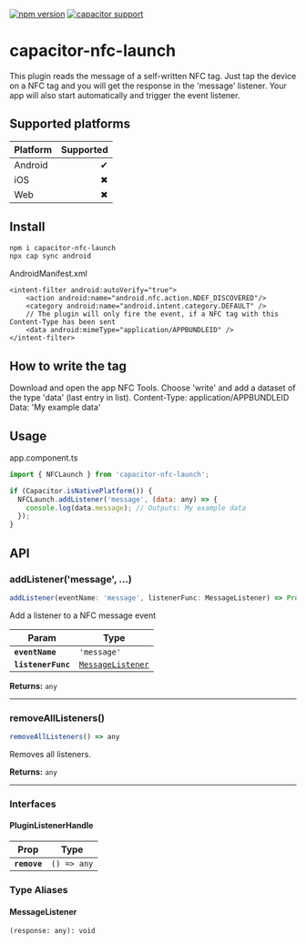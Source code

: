 [![npm version](https://badge.fury.io/js/capacitor-nfc-launch.svg)](https://badge.fury.io/js/capacitor-nfc-launch)
[![capacitor support](https://img.shields.io/badge/capacitor%20support-v7-brightgreen?logo=capacitor)](https://capacitorjs.com/)

# capacitor-nfc-launch

This plugin reads the message of a self-written NFC tag. Just tap the device on a NFC tag and you will get the response in the 'message' listener. Your app will also start automatically and trigger the event listener.

## Supported platforms

| Platform | Supported |
| -------- | --------: |
| Android  |         ✔ |
| iOS      |         ✖ |
| Web      |         ✖ |

## Install

```bash
npm i capacitor-nfc-launch
npx cap sync android
```

AndroidManifest.xml

```
<intent-filter android:autoVerify="true">
    <action android:name="android.nfc.action.NDEF_DISCOVERED"/>
    <category android:name="android.intent.category.DEFAULT" />
    // The plugin will only fire the event, if a NFC tag with this Content-Type has been sent
    <data android:mimeType="application/APPBUNDLEID" />
</intent-filter>
```

## How to write the tag

Download and open the app NFC Tools. Choose 'write' and add a dataset of the type 'data' (last entry in list).
Content-Type: application/APPBUNDLEID
Data: 'My example data'

## Usage

app.component.ts

```javascript
import { NFCLaunch } from 'capacitor-nfc-launch';

if (Capacitor.isNativePlatform()) {
  NFCLaunch.addListener('message', (data: any) => {
    console.log(data.message); // Outputs: My example data
  });
}
```

## API

<docgen-index>

<docgen-api>
<!--Update the source file JSDoc comments and rerun docgen to update the docs below-->

### addListener('message', ...)

```typescript
addListener(eventName: 'message', listenerFunc: MessageListener) => Promise<PluginListenerHandle> & PluginListenerHandle
```

Add a listener to a NFC message event

| Param              | Type                                                        |
| ------------------ | ----------------------------------------------------------- |
| **`eventName`**    | <code>'message'</code>                                      |
| **`listenerFunc`** | <code><a href="#messagelistener">MessageListener</a></code> |

**Returns:** <code>any</code>

--------------------


### removeAllListeners()

```typescript
removeAllListeners() => any
```

Removes all listeners.

**Returns:** <code>any</code>

--------------------


### Interfaces


#### PluginListenerHandle

| Prop         | Type                      |
| ------------ | ------------------------- |
| **`remove`** | <code>() =&gt; any</code> |


### Type Aliases


#### MessageListener

<code>(response: any): void</code>

</docgen-api>
